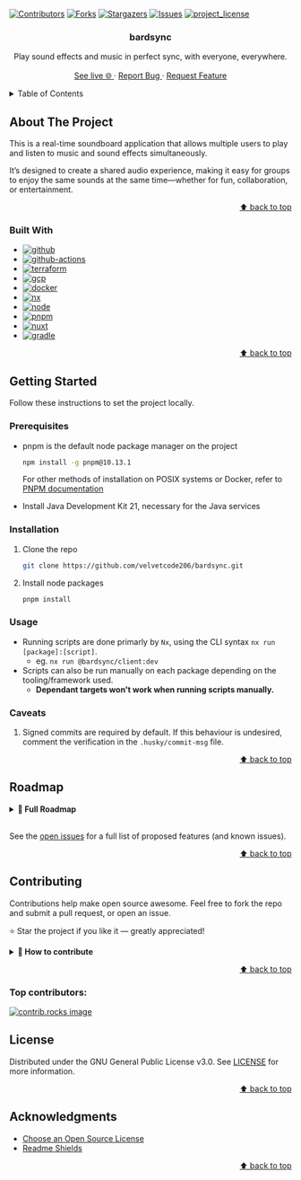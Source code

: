 <!-- BACK TO TOP ANCHOR -->

<a id="readme-top"></a>

<!-- PROJECT SHIELDS -->

[![Contributors][contributors-shield]][contributors-url]
[![Forks][forks-shield]][forks-url]
[![Stargazers][stars-shield]][stars-url]
[![Issues][issues-shield]][issues-url]
[![project_license][license-shield]][license-url]

<!-- PROJECT HEADER -->
<div align="center">
  <h3 align="center">bardsync</h3>
  <p align="center">
    Play sound effects and music in perfect sync, with everyone, everywhere.
    <br />
    <br />
    <a href="http://34.54.212.41/">
        See live 🌐
    </a>
    &middot;
    <a href="https://github.com/velvetcode206/bardsync/issues/new?labels=bug&template=bug-report---.md">
        Report Bug
    </a>
    &middot;
    <a href="https://github.com/velvetcode206/bardsync/issues/new?labels=enhancement&template=feature-request---.md">
        Request Feature
    </a>
  </p>
</div>

<!-- TABLE OF CONTENTS -->
<details>
  <summary>Table of Contents</summary>
  <ol>
    <li>
      <a href="#about-the-project">About The Project</a>
      <ul>
        <li><a href="#built-with">Built With</a></li>
      </ul>
    </li>
    <li>
      <a href="#getting-started">Getting Started</a>
      <ul>
        <li><a href="#prerequisites">Prerequisites</a></li>
        <li><a href="#installation">Installation</a></li>
        <li><a href="#usage">Usage</a></li>
        <li><a href="#caveats">Caveats</a></li>
      </ul>
    </li>
    <li><a href="#roadmap">Roadmap</a></li>
    <li><a href="#contributing">Contributing</a></li>
    <li><a href="#license">License</a></li>
    <li><a href="#acknowledgments">Acknowledgments</a></li>
  </ol>
</details>

<!-- ABOUT THE PROJECT -->

## About The Project

This is a real-time soundboard application that allows multiple users to play and listen to music and sound effects simultaneously.

It’s designed to create a shared audio experience, making it easy for groups to enjoy the same sounds at the same time—whether for fun, collaboration, or entertainment.

<p align="right"><a href="#readme-top">⬆ back to top</a></p>

### Built With

- [![github][github-shield]][github-url]
- [![github-actions][github-actions-shield]][github-actions-url]
- [![terraform][terraform-shield]][terraform-url]
- [![gcp][gcp-shield]][gcp-url]
- [![docker][docker-shield]][docker-url]
- [![nx][nx-shield]][nx-url]
- [![node][node-shield]][node-url]
- [![pnpm][pnpm-shield]][pnpm-url]
- [![nuxt][nuxt-shield]][nuxt-url]
- [![gradle][gradle-shield]][gradle-url]

<p align="right"><a href="#readme-top">⬆ back to top</a></p>

<!-- GETTING STARTED -->

## Getting Started

Follow these instructions to set the project locally.

### Prerequisites

- pnpm is the default node package manager on the project

  ```sh
  npm install -g pnpm@10.13.1
  ```

  For other methods of installation on POSIX systems or Docker, refer to [PNPM documentation][pnpm-url]

- Install Java Development Kit 21, necessary for the Java services

### Installation

1. Clone the repo
   ```sh
   git clone https://github.com/velvetcode206/bardsync.git
   ```
2. Install node packages
   ```sh
   pnpm install
   ```

### Usage

- Running scripts are done primarly by `Nx`, using the CLI syntax `nx run [package]:[script]`.
  - eg. `nx run @bardsync/client:dev`
- Scripts can also be run manually on each package depending on the tooling/framework used.
  - **Dependant targets won't work when running scripts manually.**

### Caveats

1. Signed commits are required by default. If this behaviour is undesired, comment the verification in the `.husky/commit-msg` file.

<p align="right"><a href="#readme-top">⬆ back to top</a></p>

<!-- ROADMAP -->

## Roadmap

<details>
<summary><strong>📌 Full Roadmap</strong></summary>

### Phase 1: Planning & Requirements

- [ ] Identify MVP features
- [ ] Draft business logic, key entities, and data models
- [ ] Choose tech stack and services (e.g., frontend/backend frameworks, DBs, hosting)

### Phase 2: Infrastructure & Setup

- [ ] Plan and document infrastructure (CI/CD, environments, DB, storage)
- [ ] Create and initialize version-controlled repository
- [ ] Set up development, staging, and production environments
- [ ] Set up code quality tools (linters, formatters, pre-commit hooks)

### Phase 3: Development of MVP

- [ ] Scaffold project structure (frontend/backend)
- [ ] Implement core business logic and models
- [ ] Develop MVP features
- [ ] Add authentication, error handling, and basic security
- [ ] Implement basic tests (unit/integration)

### Phase 4: Testing & Launch

- [ ] Conduct internal QA and testing (manual/automated)
- [ ] Deploy MVP to staging
- [ ] Collect early non-public user feedback
- [ ] Fix critical bugs and polish UX
- [ ] Release MVP to production

### Phase 5: Post-MVP Iteration

- [ ] Monitor performance, analytics, and logs
- [ ] Collect user feedback
- [ ] Prioritize features and fixes for next iteration

</details>
<br />

See the [open issues][issues-url] for a full list of proposed features (and known issues).

<p align="right"><a href="#readme-top">⬆ back to top</a></p>

<!-- CONTRIBUTING -->

## Contributing

Contributions help make open source awesome. Feel free to fork the repo and submit a pull request, or open an issue.

⭐ Star the project if you like it — greatly appreciated!

<details>
<summary><strong>📑 How to contribute</strong></summary>

1. Fork the repository
2. Create your feature branch (`git checkout -b feature/CoolFeature`)
3. Commit your changes (`git commit -m 'Add some CoolFeature'`)
4. Push to the branch (`git push origin feature/CoolFeature`)
5. Open a pull request

</details>

<p align="right"><a href="#readme-top">⬆ back to top</a></p>

### Top contributors:

<a href="https://github.com/velvetcode206/bardsync/graphs/contributors">
  <img src="https://contrib.rocks/image?repo=velvetcode206/bardsync" alt="contrib.rocks image" />
</a>

<!-- LICENSE -->

## License

Distributed under the GNU General Public License v3.0. See [LICENSE][license-url] for more information.

<p align="right"><a href="#readme-top">⬆ back to top</a></p>

<!-- ACKNOWLEDGMENTS -->

## Acknowledgments

- [Choose an Open Source License][choose-a-license-url]
- [Readme Shields][shields-url]
<p align="right"><a href="#readme-top">⬆ back to top</a></p>

<!-- MARKDOWN LINKS & IMAGES -->

[contributors-shield]: https://img.shields.io/github/contributors/velvetcode206/bardsync.svg?style=for-the-badge
[contributors-url]: https://github.com/velvetcode206/bardsync/graphs/contributors
[forks-shield]: https://img.shields.io/github/forks/velvetcode206/bardsync.svg?style=for-the-badge
[forks-url]: https://github.com/velvetcode206/bardsync/network/members
[stars-shield]: https://img.shields.io/github/stars/velvetcode206/bardsync.svg?style=for-the-badge
[stars-url]: https://github.com/velvetcode206/bardsync/stargazers
[issues-shield]: https://img.shields.io/github/issues/velvetcode206/bardsync.svg?style=for-the-badge
[issues-url]: https://github.com/velvetcode206/bardsync/issues
[license-shield]: https://img.shields.io/github/license/velvetcode206/bardsync.svg?style=for-the-badge
[license-url]: https://github.com/velvetcode206/bardsync/blob/main/LICENSE
[github-shield]: https://img.shields.io/badge/github-versioning-000000?style=for-the-badge&logo=github&logoColor=ffffff&labelColor=181717
[github-url]: https://docs.github.com/en/actions/
[github-actions-shield]: https://img.shields.io/badge/github%20actions-ci/cd%20pipeline-000000?style=for-the-badge&logo=githubactions&logoColor=ffffff&labelColor=2088FF
[github-actions-url]: https://docs.github.com/en/actions/
[nx-shield]: https://img.shields.io/badge/nx-build%20platform-000000?style=for-the-badge&logo=nx&logoColor=ffffff&labelColor=143055
[nx-url]: https://nx.dev/
[node-shield]: https://img.shields.io/badge/node-javascript%20runtime%20environment-000000?style=for-the-badge&logo=nodedotjs&logoColor=ffffff&labelColor=5FA04E
[node-url]: https://pnpm.io/installation/
[pnpm-shield]: https://img.shields.io/badge/pnpm-node%20package%20manager-000000?style=for-the-badge&logo=pnpm&logoColor=ffffff&labelColor=f69220
[pnpm-url]: https://pnpm.io/installation/
[terraform-shield]: https://img.shields.io/badge/terraform-infrastructure%20as%20code-000000?style=for-the-badge&logo=terraform&logoColor=ffffff&labelColor=844FBA
[terraform-url]: https://developer.hashicorp.com/terraform
[gcp-shield]: https://img.shields.io/badge/google%20cloud-cloud%20provider-000000?style=for-the-badge&logo=googlecloud&logoColor=ffffff&labelColor=4285F4
[gcp-url]: https://cloud.google.com/
[nuxt-shield]: https://img.shields.io/badge/nuxt4-web%20framework-000000?style=for-the-badge&logo=nuxt&logoColor=ffffff&labelColor=00DC82
[nuxt-url]: https://nuxt.com/
[docker-shield]: https://img.shields.io/badge/docker-containerization%20platform-000000?style=for-the-badge&logo=docker&logoColor=ffffff&labelColor=2496ED
[docker-url]: https://docker.com/
[gradle-shield]: https://img.shields.io/badge/gradle-java%20build%20system-000000?style=for-the-badge&logo=gradle&logoColor=ffffff&labelColor=02303A
[gradle-url]: https://gradle.com/
[choose-a-license-url]: https://choosealicense.com
[shields-url]: https://shields.io
